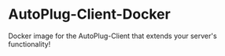# AutoPlug-Client-Docker
Docker image for the AutoPlug-Client that extends your server's functionality!
